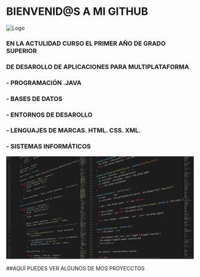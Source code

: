# BIENVENID@S A MI GITHUB 



![Logo](https://github.com/cjviton/cjviton/blob/main/RECURSOS%20GITHUB/technology.jpg)





### EN LA ACTULIDAD CURSO EL PRIMER AÑO DE GRADO SUPERIOR 
### DE DESAROLLO DE APLICACIONES PARA MULTIPLATAFORMA
### - PROGRAMACIÓN .JAVA
### - BASES DE DATOS
### - ENTORNOS DE DESAROLLO
### - LENGUAJES DE MARCAS. HTML. CSS. XML.
### - SISTEMAS INFORMÁTICOS


![Logo](https://github.com/cjviton/cjviton/blob/main/RECURSOS%20GITHUB/codigo_java.png)


##AQUÍ PUEDES VER ALGUNOS DE MOS PROYECCTOS


<!--
**cjviton/cjviton** is a ✨ _special_ ✨ repository because its `README.md` (this file) appears on your GitHub profile.

Here are some ideas to get you started:

- 🔭 I’m currently working on ...
- 🌱 I’m currently learning ...
- 👯 I’m looking to collaborate on ...
- 🤔 I’m looking for help with ...
- 💬 Ask me about ...
- 📫 How to reach me: ...
- 😄 Pronouns: ...
- ⚡ Fun fact: ...
-->
